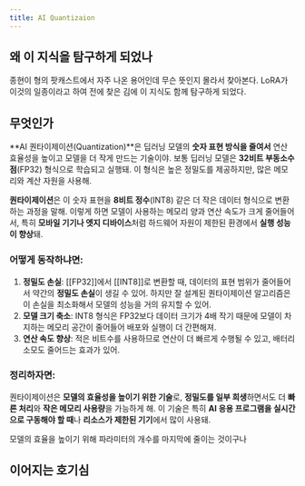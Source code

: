 ```yaml
---
title: AI Quantizaion
---
```




## 왜 이 지식을 탐구하게 되었나
종현이 형의 팟캐스트에서 자주 나온 용어인데 무슨 뜻인지 몰라서 찾아본다.  LoRA가 이것의 일종이라고 하여 전에 찾은 김에 이 지식도 함께 탐구하게 되었다. 

## 무엇인가

**AI 퀀타이제이션(Quantization)**은 딥러닝 모델의 **숫자 표현 방식을 줄여서** 연산 효율성을 높이고 모델을 더 작게 만드는 기술이야. 보통 딥러닝 모델은 **32비트 부동소수점**(FP32) 형식으로 학습되고 실행돼. 이 형식은 높은 정밀도를 제공하지만, 많은 메모리와 계산 자원을 사용해.

**퀀타이제이션**은 이 숫자 표현을 **8비트 정수**(INT8) 같은 더 작은 데이터 형식으로 변환하는 과정을 말해. 이렇게 하면 모델이 사용하는 메모리 양과 연산 속도가 크게 줄어들어서, 특히 **모바일 기기나 엣지 디바이스**처럼 하드웨어 자원이 제한된 환경에서 **실행 성능이 향상**돼. 

### 어떻게 동작하냐면:
1. **정밀도 손실**: [[FP32]]에서 [[INT8]]로 변환할 때, 데이터의 표현 범위가 줄어들어서 약간의 **정밀도 손실**이 생길 수 있어. 하지만 잘 설계된 퀀타이제이션 알고리즘은 이 손실을 최소화해서 모델의 성능을 거의 유지할 수 있어.
2. **모델 크기 축소**: INT8 형식은 FP32보다 데이터 크기가 4배 작기 때문에 모델이 차지하는 메모리 공간이 줄어들어 배포와 실행이 더 간편해져.
3. **연산 속도 향상**: 적은 비트수를 사용하므로 연산이 더 빠르게 수행될 수 있고, 배터리 소모도 줄어드는 효과가 있어.

### 정리하자면:
퀀타이제이션은 **모델의 효율성을 높이기 위한 기술**로, **정밀도를 일부 희생**하면서도 더 **빠른 처리**와 **작은 메모리 사용량**을 가능하게 해. 이 기술은 특히 **AI 응용 프로그램을 실시간으로 구동해야 할 때**나 **리소스가 제한된 기기**에서 많이 사용돼.

모델의 효율을 높이기 위해 파라미터의 개수를 마지막에 줄이는 것이구나 

## 이어지는 호기심

